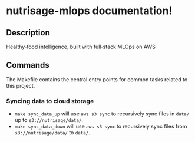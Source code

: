 # nutrisage-mlops documentation!

## Description

Healthy‑food intelligence, built with full‑stack MLOps on AWS

## Commands

The Makefile contains the central entry points for common tasks related to this project.

### Syncing data to cloud storage

* `make sync_data_up` will use `aws s3 sync` to recursively sync files in `data/` up to `s3://nutrisage/data/`.
* `make sync_data_down` will use `aws s3 sync` to recursively sync files from `s3://nutrisage/data/` to `data/`.


